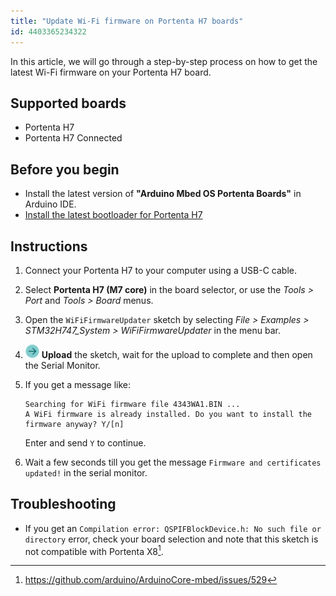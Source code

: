 ```yaml
---
title: "Update Wi-Fi firmware on Portenta H7 boards"
id: 4403365234322
---
```


In this article, we will go through a step-by-step process on how to get the latest Wi-Fi firmware on your Portenta H7 board.

## Supported boards

* Portenta H7
* Portenta H7 Connected

## Before you begin

* Install the latest version of **"Arduino Mbed OS Portenta Boards"** in Arduino IDE.
* [Install the latest bootloader for Portenta H7](https://support.arduino.cc/hc/en-us/articles/4404067649554)

## Instructions

1. Connect your Portenta H7 to your computer using a USB-C cable.

2. Select **Portenta H7 (M7 core)** in the board selector, or use the _Tools > Port_ and _Tools > Board_ menus.

3. Open the `WiFiFirmwareUpdater` sketch by selecting _File > Examples > STM32H747_System > WiFiFirmwareUpdater_ in the menu bar.

4. ![Upload button](img/symbol_upload2.png) **Upload** the sketch, wait for the upload to complete and then open the Serial Monitor.

5. If you get a message like:

   ```
   Searching for WiFi firmware file 4343WA1.BIN ...
   A WiFi firmware is already installed. Do you want to install the firmware anyway? Y/[n]
   ```

   Enter and send `Y` to continue.

6. Wait a few seconds till you get the message `Firmware and certificates updated!` in the serial monitor.

## Troubleshooting

* If you get an `Compilation error: QSPIFBlockDevice.h: No such file or directory` error, check your board selection and note that this sketch is not compatible with Portenta X8[^1].

[^1]: https://github.com/arduino/ArduinoCore-mbed/issues/529
